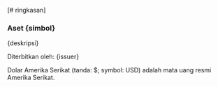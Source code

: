 [# ringkasan]

### Aset {simbol}

{deskripsi}

Diterbitkan oleh: {issuer}

Dolar Amerika Serikat (tanda: $; symbol: USD) adalah mata uang resmi Amerika Serikat.